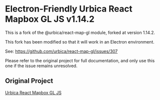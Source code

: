 # Electron-Friendly Urbica React Mapbox GL JS v1.14.2

This is a fork of the @urbica/react-map-gl module, forked at version 1.14.2.

This fork has been modified so that it will work in an Electron environment.

See: https://github.com/urbica/react-map-gl/issues/307

Please refer to the original project for full documentation, and only use this one if the issue
remains unresolved.

## Original Project

[Urbica React Mapbox GL JS]([https://github.com/urbica/react-map-gl)

